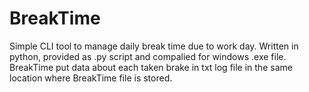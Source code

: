# BreakTime
Simple CLI tool to manage daily break time due to work day.
Written in python, provided as .py script and compalied for windows .exe file.
BreakTime put data about each taken brake in txt log file in the same location where BreakTime file is stored.
